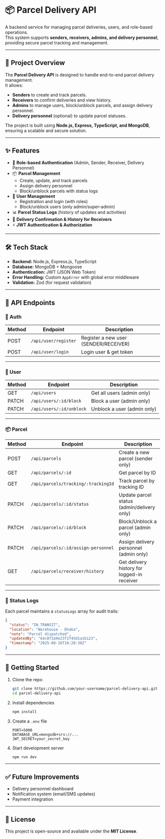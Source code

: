 # 📦 Parcel Delivery API

A backend service for managing parcel deliveries, users, and role-based operations.  
This system supports **senders, receivers, admins, and delivery personnel**, providing secure parcel tracking and management.

---

## 🚀 Project Overview

The **Parcel Delivery API** is designed to handle end-to-end parcel delivery management.  
It allows:
- **Senders** to create and track parcels.
- **Receivers** to confirm deliveries and view history.
- **Admins** to manage users, block/unblock parcels, and assign delivery personnel.
- **Delivery personnel** (optional) to update parcel statuses.

The project is built using **Node.js, Express, TypeScript, and MongoDB**, ensuring a scalable and secure solution.

---

## ✨ Features

- 🔐 **Role-based Authentication** (Admin, Sender, Receiver, Delivery Personnel)  
- 📦 **Parcel Management**
  - Create, update, and track parcels
  - Assign delivery personnel  
  - Block/unblock parcels with status logs  
- 👤 **User Management**
  - Registration and login (with roles)
  - Block/unblock users  (only admin/super-admin)
- 📊 **Parcel Status Logs** (history of updates and activities)
- 📝 **Delivery Confirmation & History for Receivers**
- ⚡ **JWT Authentication & Authorization**

---

## 🛠️ Tech Stack

- **Backend:** Node.js, Express.js, TypeScript  
- **Database:** MongoDB + Mongoose  
- **Authentication:** JWT (JSON Web Token)  
- **Error Handling:** Custom `AppError` with global error middleware  
- **Validation:** Zod (for request validation)  

---

## 📍 API Endpoints

### 🔑 Auth
| Method | Endpoint         | Description                  |
|--------|------------------|------------------------------|
| POST   | `/api/user/register` | Register a new user (SENDER/RECEIVER) |
| POST   | `/api/user/login`    | Login user & get token |

---

### 👤 User
| Method | Endpoint                  | Description                  |
|--------|---------------------------|------------------------------|
| GET    | `/api/users`              | Get all users (admin only)   |
| PATCH  | `/api/users/:id/block`    | Block a user (admin only)    |
| PATCH  | `/api/users/:id/unblock`  | Unblock a user (admin only)  |

---

### 📦 Parcel
| Method | Endpoint                                | Description                                   |
|--------|-----------------------------------------|-----------------------------------------------|
| POST   | `/api/parcels`                          | Create a new parcel (sender only)             |
| GET    | `/api/parcels/:id`                      | Get parcel by ID                              |
| GET    | `/api/parcels/tracking/:trackingId`     | Track parcel by tracking ID                   |
| PATCH  | `/api/parcels/:id/status`               | Update parcel status (admin/delivery only)    |
| PATCH  | `/api/parcels/:id/block`                | Block/Unblock a parcel (admin only)           |
| PATCH  | `/api/parcels/:id/assign-personnel`     | Assign delivery personnel (admin only)        |
| GET    | `/api/parcels/receiver/history`         | Get delivery history for logged-in receiver   |

---

### 📜 Status Logs
Each parcel maintains a `statusLogs` array for audit trails:  
```json
{
  "status": "IN_TRANSIT",
  "location": "Warehouse - Dhaka",
  "note": "Parcel dispatched",
  "updatedBy": "64c8f3a9e23f2f45d1a1b123",
  "timestamp": "2025-08-16T10:20:30Z"
}
```

---

## 🚦 Getting Started

1. Clone the repo  
   ```bash
   git clone https://github.com/your-username/parcel-delivery-api.git
   cd parcel-delivery-api
   ```
2. Install dependencies  
   ```bash
   npm install
   ```
3. Create a `.env` file  
   ```env
   PORT=5000
   DATABASE_URL=mongodb+srv://...
   JWT_SECRET=your_secret_key
   ```
4. Start development server  
   ```bash
   npm run dev
   ```

---

## ✅ Future Improvements
- Delivery personnel dashboard  
- Notification system (email/SMS updates)  
- Payment integration  

---

## 📄 License
This project is open-source and available under the **MIT License**.

